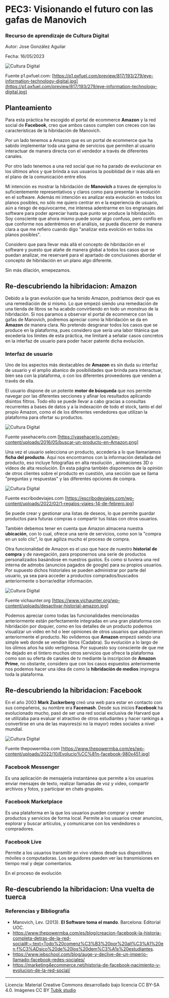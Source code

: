# PEC3: Visionando el futuro con las gafas de Manovich 

### Recurso de aprendizaje de Cultura Digital 


Autor: Jose González Aguilar


Fecha: 16/05/2023

![Cultura Digital](https://p1.pxfuel.com/preview/817/193/279/eye-information-technology-digital.jpg) 

Fuente p1.pxfuel.com: [https://p1.pxfuel.com/preview/817/193/279/eye-information-technology-digital.jpg](https://p1.pxfuel.com/preview/817/193/279/eye-information-technology-digital.jpg)

## Planteamiento

Para esta práctica he escogido el portal de ecommerce <b>Amazon</b> y la red social de <b>Facebook</b>, creo que ambos casos cumplen con creces con las características de la hibridación de Manovich. 


Por un lado tenemos a Amazon que es un portal de ecommerce que ha sabido implementar toda una gama de servicios que permiten al usuario interactuar de manera directa con el vendedor  a través de diferentes canales.

Por otro lado tenemos a una red social que no ha parado de evolucionar en los últimos años y que brinda a sus usuarios la posiblidad de ir más allá en el plano de la comunicación entre ellos

Mi intención es mostrar la hibridación de <b>Manovich</b> a traves de ejemplos lo suficientemente representativos y claros como para presentar la evolución en el software. Además mi intención es analizar esta evolución en todos los planos posibles, no sólo me quiero centrar en e la experiencia de usuario, aún a riesgo de equivocarme, me interesa adentrarme en los engranajes del software para poder apreciar hasta que punto se produce la hibridación. Soy consciente que ahora mismo puede sonar algo confuso, pero confío en que conforme nos adentrémos en el análisis, se pueda discernir de manera clara a que me refiero cuando digo "analizar esta evolción en todos los planos posibles". 

Considero que para llevar más allá el concepto de hibridación en el software y puesto que atañe de manera global a todos los casos que se puedan analizar, me reservaré para el apartado de conclusiones abordar el concepto de hibridación en un plano algo diferente.

Sin más dilación, emepezamos.


## Re-descubriendo la hibridacion: Amazon

Debido a la gran evolución que ha tenido Amazon, podríamos decir que es una remediación de si mismo. Lo que empezó siendo una remediación de una tienda de libros se ha acabdo convirtiendo en todo un monstruo de la hibridación.
Si nos paramos a observar el portal de ecommerce con las gafas de Manovich, podremos apreciar como la hibridación se da en <b>Amazon</b> de manera clara. No pretendo desgranar todos los casos que se produce en la plataforma, pues considero que sería una labor titánica que excedería los límites de esta práctica, me limitaré a señalar casos concretos en la interfaz de usuario para poder hacer patente dicha evolución.

### Interfaz de usuario
Uno de los aspectos más destacables de <b>Amazon</b> es sin duda su interfaz de usuario y el amplio abanico de posibilidades que brinda para interactuar, bien sea con la plataforma, o con los diferentes proveedores que venden a través de ella.

El usuario dispone de un potente <b>motor de búsqueda</b> que nos permite navegar por las diferentes secciones y afinar los resultados aplicando disintos filtros. Todo ello se puede llevar a cabo gracias a consultas recurrentes a bases de datos y a la indexación de todo el stock, tanto el del propio Amazon, como el de los diferentes vendedores que utilizan la plataforma para ofertar su productos. 


![Cultura Digital](https://yasehacerlo.com/wp-content/uploads/2016/05/buscar-un-producto-en-Amazon.png)

Fuente yasehacerlo.com [https://yasehacerlo.com/wp-content/uploads/2016/05/buscar-un-producto-en-Amazon.png]


Una vez el usuario selecciona un producto, accedería a lo que llamariamos <b>ficha del producto</b>. Aquí nos encontramos con la información detallada del producto, eso incluye fotografías en alta resolución , animaciones 3D o vídeos de alta resolución. En esta página también disponemos de la opinión de otros clientes sobre el producto en cuestión, una sección que se llama "preguntas y respuestas" y las diferentes opciones de compra.

![Cultura Digital](https://escribodeviajes.com/wp-content/uploads/2022/02/1-regalos-viajes-14-de-febrero.jpg)

Fuente escribodeviajes.com [https://escribodeviajes.com/wp-content/uploads/2022/02/1-regalos-viajes-14-de-febrero.jpg]


Se puede crear y gestionar una listas de deseos, lo que permite guardar productos para futuras compras o compartir tus listas con otros usuarios.

También debemos tener en cuenta que Amazon almacena nuestra <b>ubicación</b>, con lo cual, ofrece una serie de servicios, como son la "compra en un solo clic", lo que agiliza mucho el proceso de compra.

Otra funcionalidad de Amazon es el uso que hace de nuestro <b>historial de compra</b> y de navegación, para proponernos una serie de productos personalizados basándose en nuestros gustos. Es como si tuviera una red interna de admobs (anuncios pagados de google) para su propios usuarios. Por supuesto dichos historiales se pueden administrar por parte del usuario, ya sea para acceder a productos comprados/buscados anteriormente o borrar/editar información.

![Cultura Digital](https://www.vichaunter.org/wp-content/uploads/desactivar-historial-amazon.jpg)

Fuente vichaunter.org [https://www.vichaunter.org/wp-content/uploads/desactivar-historial-amazon.jpg]

Podemos apreciar como todas las funcionalidades mencionadas anteriormente están perfectamente integradas en una gran plataforma con hibridación por doquier, como en los detalles de un producto podemos visualizar un video en hd o leer opiniones de otros usuarios que adquirieron anteriormente el producto. No ovlidemos que <b>Amazon</b> empezó siendo una simple web donde se vendían libros (Cadabra). Su evolución a lo largo de los úlimos años ha sido vertiginosa. Por supuesto soy consciente de que me he dejado en el tintero muchos otros servicios que ofrece la plataforma como son su oferta de canales de tv mediante la inscripcion de <b>Amazon Prime</b>, no obstante, considero que con los casos expuestos anteriormente nos podemos hacer una idea de como la <b>hibridación de medios</b> impregna toda la plataforma.



## Re-descubriendo la hibridacion: Facebook

En el año 2003 <b>Mark Zuckerberg</b> creó una web para estar en contacto con sus compañeros, su nombre era <b>Facemash</b>. Desde sus inicios <b>Facebook</b> ha evolucionado mucho, pasó de ser una red social exclusiva de Harvard que se utilizaba para evaluar el atractivo de otros estudiantes y hacer rankings a convertirse en una de las mayores(si no la mayor) redes sociales a nivel mundial.

![Cultura Digital](https://www.thepowermba.com/es/wp-content/uploads/2022/10/Evolucio%CC%81n-facebook-980x451.jpg)

Fuente thepowermba.com [https://www.thepowermba.com/es/wp-content/uploads/2022/10/Evolucio%CC%81n-facebook-980x451.jpg]

### Facebook Messenger
Es una aplicación de mensajería instantánea que permite a los usuarios enviar mensajes de texto, realizar llamadas de voz y video, compartir archivos y fotos, y participar en chats grupales.

### Facebook Marketplace
Es una plataforma en la que los usuarios pueden comprar y vender productos y servicios de forma local. Permite a los usuarios crear anuncios, explorar y buscar artículos, y comunicarse con los vendedores o compradores.

### Facebook Live
Permite a los usuarios transmitir en vivo videos desde sus dispositivos móviles o computadoras. Los seguidores pueden ver las transmisiones en tiempo real y dejar comentarios.




En el proceso de evolución

## Re-descubriendo la hibridacion: Una vuelta de tuerca

### Referencias y Bibliografía

* Manovich, Lev. (2013). **El Software toma el mando**. Barcelona: Editorial UOC. 
* https://www.thepowermba.com/es/blog/creacion-facebook-la-historia-completa-detras-de-la-red-social#:~:text=Todo%20comenz%C3%B3%20por%20all%C3%A1%20en,f%C3%ADsico%20de%20los%20dem%C3%A1s%20estudiantes.
* https://www.iebschool.com/blog/auge-y-declive-de-un-imperio-llamado-facebook-redes-sociales/
* https://marketing4ecommerce.net/historia-de-facebook-nacimiento-y-evolucion-de-la-red-social/


----

Licencia: Material Creative Commons desarrollado bajo licencia CC BY-SA 4.0. Imágenes CC BY [Tubik studio](https://blog.tubikstudio.com/how-to-create-original-flat-illustrations-designers-tips/) 
